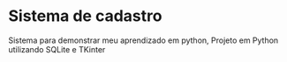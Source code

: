 # Sistema de cadastro
Sistema para demonstrar meu aprendizado em python, 
Projeto em Python utilizando SQLite e TKinter




